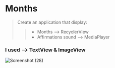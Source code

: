 # Months 
> Create an application that display:
>> - Months --> RecyclerView
>> - Affirmations sound --> MediaPlayer
### I used --> TextView & ImageView 
![Screenshot (28)](https://user-images.githubusercontent.com/92260346/140469428-4c889122-1cac-4ec1-86d8-7241b0a0ea15.png)
